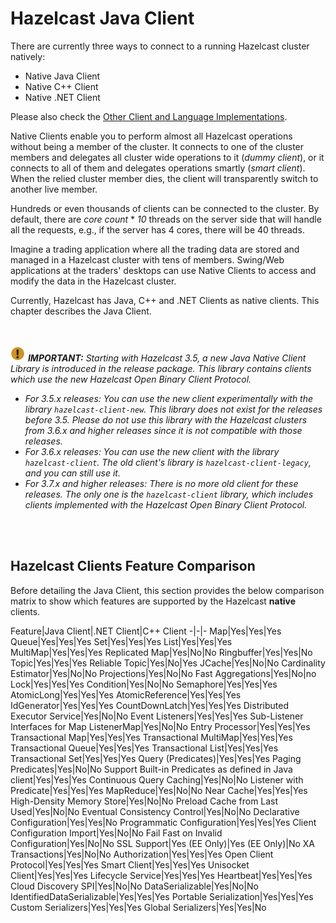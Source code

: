 # Hazelcast Java Client

There are currently three ways to connect to a running Hazelcast cluster natively:

* Native Java Client
* Native C++ Client
* Native .NET Client

Please also check the [Other Client and Language Implementations](#other-client-and-language-implementations).

Native Clients enable you to perform almost all Hazelcast operations without being a member of the cluster. It connects to one of the cluster members and delegates all cluster wide operations to it (_dummy client_), or it connects to all of them and delegates operations smartly (_smart client_). When the relied cluster member dies, the client will transparently switch to another live member.

Hundreds or even thousands of clients can be connected to the cluster. By default, there are *core count* * *10* threads on the server side that will handle all the requests, e.g., if the server has 4 cores, there will be 40 threads.

Imagine a trading application where all the trading data are stored and managed in a Hazelcast cluster with tens of members. Swing/Web applications at the traders' desktops can use Native Clients to access and modify the data in the Hazelcast cluster.

Currently, Hazelcast has Java, C++ and .NET Clients as native clients. This chapter describes the Java Client.

<br><br>
![image](images/NoteSmall.jpg) ***IMPORTANT:*** *Starting with Hazelcast 3.5, a new Java Native Client Library is introduced in the release package. This library contains clients which use the new Hazelcast Open Binary Client Protocol.*

* *For 3.5.x releases: You can use the new client experimentally with the library `hazelcast-client-new`. This library does not exist for the releases before 3.5. Please do not use this library with the Hazelcast clusters from 3.6.x and higher releases since it is not compatible with those releases.* 
* *For 3.6.x releases: You can use the new client with the library `hazelcast-client`. The old client's library is `hazelcast-client-legacy`, and you can still use it.*
* *For 3.7.x and higher releases: There is no more old client for these releases. The only one is the `hazelcast-client` library, which includes clients implemented with the Hazelcast Open Binary Client Protocol.*

<br><br>

## Hazelcast Clients Feature Comparison

Before detailing the Java Client, this section provides the below comparison matrix to show which features are supported by the Hazelcast **native** clients.


Feature|Java Client|.NET Client|C++ Client
-|-|-
Map|Yes|Yes|Yes
Queue|Yes|Yes|Yes
Set|Yes|Yes|Yes
List|Yes|Yes|Yes
MultiMap|Yes|Yes|Yes
Replicated Map|Yes|No|No
Ringbuffer|Yes|Yes|No
Topic|Yes|Yes|Yes
Reliable Topic|Yes|No|Yes
JCache|Yes|No|No
Cardinality Estimator|Yes|No|No
Projections|Yes|No|No
Fast Aggregations|Yes|No|no
Lock|Yes|Yes|Yes
Condition|Yes|No|No
Semaphore|Yes|Yes|Yes
AtomicLong|Yes|Yes|Yes
AtomicReference|Yes|Yes|Yes
IdGenerator|Yes|Yes|Yes
CountDownLatch|Yes|Yes|Yes
Distributed Executor Service|Yes|No|No
Event Listeners|Yes|Yes|Yes
Sub-Listener Interfaces for Map ListenerMap|Yes|No|No
Entry Processor|Yes|Yes|Yes
Transactional Map|Yes|Yes|Yes
Transactional MultiMap|Yes|Yes|Yes
Transactional Queue|Yes|Yes|Yes
Transactional List|Yes|Yes|Yes
Transactional Set|Yes|Yes|Yes
Query (Predicates)|Yes|Yes|Yes
Paging Predicates|Yes|No|No
Support Built-in Predicates as defined in Java client|Yes|Yes|Yes
Continuous Query Caching|Yes|No|No
Listener with Predicate|Yes|Yes|Yes
MapReduce|Yes|No|No
Near Cache|Yes|Yes|Yes
High-Density Memory Store|Yes|No|No
Preload Cache from Last Used|Yes|No|No
Eventual Consistency Control|Yes|No|No
Declarative Configuration|Yes|Yes|No
Programmatic Configuration|Yes|Yes|Yes
Client Configuration Import|Yes|No|No
Fail Fast on Invalid Configuration|Yes|No|No
SSL Support|Yes (EE Only)|Yes (EE Only)|No
XA Transactions|Yes|No|No
Authorization|Yes|Yes|Yes
Open Client Protocol|Yes|Yes|Yes
Smart Client|Yes|Yes|Yes
Unisocket Client|Yes|Yes|Yes
Lifecycle Service|Yes|Yes|Yes
Heartbeat|Yes|Yes|Yes
Cloud Discovery SPI|Yes|No|No
DataSerializable|Yes|No|No
IdentifiedDataSerializable|Yes|Yes|Yes
Portable Serialization|Yes|Yes|Yes
Custom Serializers|Yes|Yes|Yes
Global Serializers|Yes|Yes|No



<br><br>